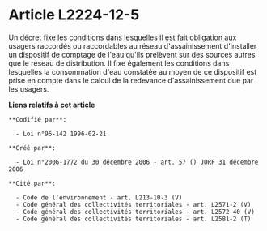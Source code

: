 # Article L2224-12-5

Un décret fixe les conditions dans lesquelles il est fait obligation aux usagers raccordés ou raccordables au réseau
d'assainissement d'installer un dispositif de comptage de l'eau qu'ils prélèvent sur des sources autres que le réseau de
distribution. Il fixe également les conditions dans lesquelles la consommation d'eau constatée au moyen de ce dispositif est
prise en compte dans le calcul de la redevance d'assainissement due par les usagers.

**Liens relatifs à cet article**

	**Codifié par**:

	  - Loi n°96-142 1996-02-21

	**Créé par**:

	  - Loi n°2006-1772 du 30 décembre 2006 - art. 57 () JORF 31 décembre 2006

	**Cité par**:

	  - Code de l'environnement - art. L213-10-3 (V)
	  - Code général des collectivités territoriales - art. L2571-2 (V)
	  - Code général des collectivités territoriales - art. L2572-40 (V)
	  - Code général des collectivités territoriales - art. L2581-2 (T)
